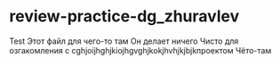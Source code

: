 # review-practice-dg_zhuravlev
Test
Этот файл для чего-то там
  Он делает ничего
Чисто для озгакомления с cghjoijhghjkiojhgvghjkokjhvhjkjbjkпроектом
  Чёто-там
